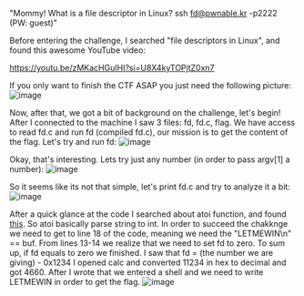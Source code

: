 "Mommy! What is a file descriptor in Linux?
ssh fd@pwnable.kr -p2222 (PW: guest)"

Before entering the challenge, I searched "file descriptors in Linux",
and found this awesome YouTube video:

https://youtu.be/zMKacHGuIHI?si=U8X4kyTOPjtZ0xn7

If you only want to finish the CTF ASAP you just need the following picture:
![image](https://github.com/ido5ch/Pwnable.kr/assets/97401114/119d12e0-a921-47e9-adaf-148b5f5aa877)

Now, after that, we got a bit of background on the challenge, let's begin!
After I connected to the machine I saw 3 files: fd, fd.c, flag.
We have access to read fd.c and run fd (compiled fd.c), our mission is to get the content of the flag.
Let's try and run fd:
![image](https://github.com/ido5ch/Pwnable.kr/assets/97401114/6703dbf9-a2bb-4503-838e-2cfcb208d622)

Okay, that's interesting. Lets try just any number (in order to pass argv[1] a number):
![image](https://github.com/ido5ch/Pwnable.kr/assets/97401114/a0e99cad-557d-4f06-b04e-310060298045)

So it seems like its not that simple, let's print fd.c and try to analyze it a bit:
![image](https://github.com/ido5ch/Pwnable.kr/assets/97401114/657a852c-853f-4c6c-b451-d50185778860)

After a quick glance at the code I searched about atoi function, and found [this](https://www.tutorialspoint.com/c_standard_library/c_function_atoi.htm). So atoi basically parse string to int.
In order to succeed the chakknge we need to get to line 18 of the code, meaning we need the "LETMEWIN\n" == buf. 
From lines 13-14 we realize that we need to set fd to zero. 
To sum up, if fd equals to zero we finished. I saw that fd = (the number we are giving) - 0x1234
I opened calc and converted 11234 in hex to decimal and got 4660.
After I wrote that we entered a shell and we need to write LETMEWIN in order to get the flag.
![image](https://github.com/ido5ch/Pwnable.kr/assets/97401114/aba49b5e-ec42-434f-97ec-8330f7039628)



